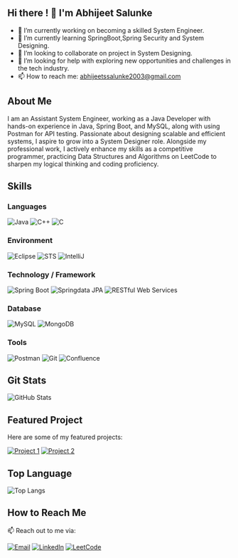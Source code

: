 <!-- ![Header](./github-header-.png )-->
## Hi there ! 👋 I'm Abhijeet Salunke

<!--**Abhijeet-Salunke/Abhijeet-Salunke** is a ✨ _special_ ✨ repository because its `README.md` (this file) appears on your GitHub profile.-->


- 🔭 I’m currently working on becoming a skilled System Engineer.
- 🌱 I’m currently learning SpringBoot,Spring Security and System Designing.
- 👯 I’m looking to collaborate on project in System Designing.
- 🤔 I’m looking for help with exploring new opportunities and challenges in the tech industry.
- 📫 How to reach me: abhijeetssalunke2003@gmail.com

## About Me

I am an Assistant System Engineer, working as a Java Developer with hands-on experience in Java, Spring Boot, and MySQL, along with using Postman for API testing. Passionate about designing scalable and efficient systems, I aspire to grow into a System Designer role. Alongside my professional work, I actively enhance my skills as a competitive programmer, practicing Data Structures and Algorithms on LeetCode to sharpen my logical thinking and coding proficiency.

## Skills

### Languages
![Java](https://img.shields.io/badge/Java-007396?logo=java&logoColor=white)
![C++](https://img.shields.io/badge/C++-00599C?logo=c%2B%2B&logoColor=white)
![C](https://img.shields.io/badge/C-A8B9CC?logo=c&logoColor=white)

### Environment
![Eclipse](https://img.shields.io/badge/Eclipse-2C2255?logo=eclipse&logoColor=white)
![STS](https://img.shields.io/badge/STS-6DB33F?logo=spring&logoColor=white)
![IntelliJ](https://img.shields.io/badge/IntelliJ-000000?logo=intellij-idea&logoColor=white)

### Technology / Framework
![Spring Boot](https://img.shields.io/badge/Spring_Boot-6DB33F?logo=spring&logoColor=white)
![Springdata JPA](https://img.shields.io/badge/Springdata_JPA-61DAFB?logo=spring&logoColor=white)
![RESTful Web Services](https://img.shields.io/badge/RESTful_Web_Services-DD0031?logo=rest&logoColor=white)

### Database

![MySQL](https://img.shields.io/badge/MySQL-4479A1?logo=mysql&logoColor=white)
![MongoDB](https://img.shields.io/badge/MongoDB-47A248?logo=mongodb&logoColor=white)

### Tools
![Postman](https://img.shields.io/badge/Postman-FF6C37?logo=postman&logoColor=white)
![Git](https://img.shields.io/badge/Git-F05032?logo=git&logoColor=white)
![Confluence](https://img.shields.io/badge/Confluence-172B4D?logo=confluence&logoColor=white)

## Git Stats

![GitHub Stats](https://github-readme-stats.vercel.app/api?username=Abhijeet-Salunke&show_icons=true&hide_title=true&count_private=true&hide=prs,issues,contribs)

## Featured Project
Here are some of my featured projects:

[![Project 1](https://img.shields.io/badge/Dream_Shop-4479A1?logo=github&logoColor=white)](https://github.com/Abhijeet-Salunke/Dream-Shops)
[![Project 2](https://img.shields.io/badge/My_Mechanic-61DAFB?logo=github&logoColor=white)](https://github.com/Abhijeet-Salunke/My-Mechanic)

## Top Language

![Top Langs](https://github-readme-stats.vercel.app/api/top-langs/?username=Abhijeet-Salunke&layout=compact)

## How to Reach Me

📫 Reach out to me via:

[![Email](https://img.shields.io/badge/Email-abhijeetssalunke2003%40gmail.com-D14836?logo=gmail&logoColor=white)](mailto:abhijeetssalunke2003@gmail.com)
[![LinkedIn](https://img.shields.io/badge/LinkedIn-abhijeet2403-0077B5?logo=linkedin&logoColor=white)](https://www.linkedin.com/in/abhijeet2403/)
[![LeetCode](https://img.shields.io/badge/LeetCode-abhijeet__2403-FFA116?logo=leetcode&logoColor=black)](https://leetcode.com/u/abhijeet_2403/)

